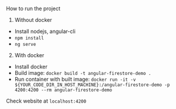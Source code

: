 How to run the project
1. Without docker
- Install nodejs, angular-cli
- `npm install`
- `ng serve`
2. With docker
- Install docker
- Build image: `docker build -t angular-firestore-demo .`
- Run container with built image: `docker run -it -v ${YOUR_CODE_DIR_IN_HOST_MACHINE}:/angular-firestore-demo -p 4200:4200 --rm angular-firestore-demo`

Check website at `localhost:4200`

